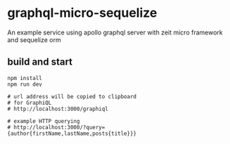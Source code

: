 # graphql-micro-sequelize
An example service using apollo graphql server with zeit micro framework and sequelize orm

## build and start
```
npm install
npm run dev

# url address will be copied to clipboard
# for GraphiQL
# http://localhost:3000/graphiql

# example HTTP querying
# http://localhost:3000/?query={author{firstName,lastName,posts{title}}}
```

